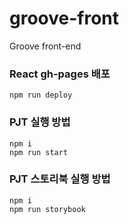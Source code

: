 # groove-front
Groove front-end

### React gh-pages 배포
```
npm run deploy
```

### PJT 실행 방법
```
npm i
npm run start
```

### PJT 스토리북 실행 방법
```
npm i
npm run storybook
```